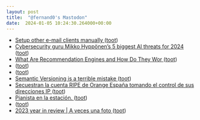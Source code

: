 ```yaml
---
layout: post
title:  "@fernand0's Mastodon"
date:  2024-01-05 10:24:30.264000+00:00
---
```

*  [Setup other e-mail clients manually ](https://kb.mailbox.org/en/private/faq-article/setup-other-e-mail-clients-manuall) ([toot](https://mastodon.social/@fernand0/111702852911918695))
*  [Cybersecurity guru Mikko Hyppönen’s 5 biggest AI threats for 2024 ](https://thenextweb.com/news/mikko-hypponen-5-biggest-ai-cybersecurity-threats-202) ([toot](https://mastodon.social/@fernand0/111702559711128203))
*  [What Are Recommendation Engines and How Do They Wor ](https://thedatascientist.com/what-are-recommendation-engines-and-how-do-they-work-in-laymans-terms) ([toot](https://mastodon.social/@fernand0/111700996849349807))
*  [ ](https://social.aguilera.soy/users/jorge) ([toot](https://mastodon.social/@fernand0/111699270885104239))
*  [ ](https://taquiones.net/social/victor) ([toot](https://mastodon.social/@fernand0/111699269212039281))
*  [Semantic Versioning is a terrible mistake ](https://reprog.wordpress.com/2023/12/27/semantic-versioning-is-a-terrible-mistake) ([toot](https://mastodon.social/@fernand0/111699057333501008))
*  [Secuestran la cuenta RIPE de Orange España tomando el control de sus direcciones IP ](https://bandaancha.eu/articulos/secuestran-cuenta-ripe-orange-espana-1079) ([toot](https://mastodon.social/@fernand0/111698874458273219))
*  [Pianista en la estación. ](https://avecesunafoto.wordpress.com/2024/01/04/pianista-en-la-estacion) ([toot](https://mastodon.social/@fernand0/111698865229846047))
*  [ ](https://taquiones.net/social/victor) ([toot](https://mastodon.social/@fernand0/111698740699406516))
*  [
		2023 year in review \| A veces una foto	 ](https://wordpress.com/annual-report/avecesunafoto.wordpress.com/2023) ([toot](https://mastodon.social/@fernand0/111698527069668454))
